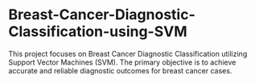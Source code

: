 # Breast-Cancer-Diagnostic-Classification-using-SVM
This project focuses on Breast Cancer Diagnostic Classification utilizing Support Vector Machines (SVM). 
The primary objective is to achieve accurate and reliable diagnostic outcomes for breast cancer cases.
